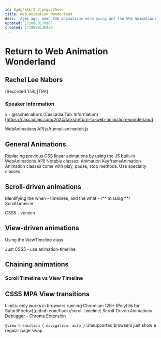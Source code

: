 ```yaml
---
id: 0gdg4kkkr2r3jpmgy335soe
title: Web Animation Wonderland
desc: 'Ages ago, when CSS animations were young and the Web Animations API had yet to ship in all browsers, before the time of JavaScript frameworks when JQuery could still be found on job postings, Rachel Nabors made a series of interactive, hand drawn Alice in Wonderland storybooks using polyfills and some clever hacks. Today, jump down the rabbit hole again with brand new CSS and Web APIs that bring your wildest dreams to life. Join Alice, Rachel, and the Hipster White Rabbit as they refactor Alice in Web Animation Land.'
updated: 1718900170967
created: 1718900136459
---
```



# Return to Web Animation Wonderland
## Rachel Lee Nabors
(Recorded Talk)[TBA]


### Speaker Information
x - @rachelnabors
(Cascadia Talk Information)[https://cascadiajs.com/2024/talks/return-to-web-animation-wonderland]

WebAnimations API
js/tunnel-animation.js

## General Animations
Replacing previous CSS linear animations by using the JS built-in WebAnimations API!
Notable classes:
Animation
KeyframeAnimation
Animation classes come with play, pause, stop methods.
Use specialty classes 

## Scroll-driven animations
Identifying the when - timelines, and
the what - /** missing **/ 
ScrollTimeline

CSS5 - version

## View-driven animations
Using the ViewTimeline class

Just CSS5 - use animation-timeline

## Chaining animations
### Scroll Timeline vs View Timeline


## CSS5 MPA View transitions
Limits: only works in browsers running Chromium 126+
(Polyfills for Safari/Firefox)[github.com/flackr/scroll-timeline]
Scroll-Driven Animations Debugger - Chrome Extension

`` @view-transition { navigation: auto } ``
Unsupported browsers just show a regular page swap.